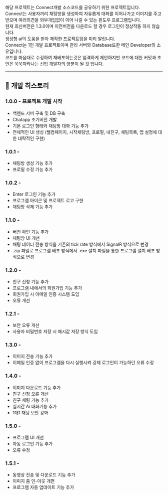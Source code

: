 해당 프로젝트는 Connect개발 소스코드를 공유하기 위한 프로젝트입니다.  
Connect는 사용자끼리 채팅방을 생성하여 자유롭게 대화를 이어나가고 이미지를 주고받으며 여러의견을 외부개입없이 이어 나갈 수 있는 윈도우 프로그램입니다.  
현재 최신버전은 1.3.0이며 이전버전을 다운로드 할 경우 로그인이 정상작동 하지 않습니다.  
생성형 ai의 도움을 받아 제작한 프로젝트임을 미리 알립니다.  
Connect는 1인 개발 프로젝트이며 관리 서버와 Database또한 메인 Developer의 소유입니다.  
코드를 마음대로 수정하여 재배포하는것은 엄격하게 제안하지만 코드에 대한 커밋과 조언은 쑥쑥자라나는 신입 개발자의 양분이 될 것 입니다.  

---

## 📅 개발 히스토리  

### 1.0.0 - 프로젝트 개발 시작  
- 백엔드 서버 구축 및 DB 구축  
- Chatapp 초기버전 개발  
- 기본 로그인 형태와 채팅방 대화 기능 추가  
- 전체적인 UI 생성 (웰컴페이지, 시작채팅방, 프로필, 내친구, 채팅목록, 앱 설정에 대한 대략적인 구현)  

### 1.0.1 -  
- 채팅방 생성 기능 추가  
- 프로필 수정 기능 추가  

### 1.0.2 -  
- Enter 로그인 기능 추가  
- 프로그램 아이콘 및 프로젝트 로고 구현  
- 채팅방 삭제 기능 추가  

### 1.1.0 -  
- 버전 확인 기능 추가  
- 채팅방 UI 개선  
- 채팅 데이터 전송 방식을 기존의 tick rate 방식에서 SignalR 방식으로 변경  
- .zip 파일로 프로그램 배포 방식에서 .exe 설치 파일을 통한 프로그램 설치 배포 방식으로 변경  

### 1.2.0 -  
- 친구 신청 기능 추가  
- 프로그램 내에서의 회원가입 기능 추가  
- 회원가입 시 이메일 인증 시스템 도입  
- 오류 개선  

### 1.2.1 -  
- 보안 오류 개선  
- 사용자 비밀번호 저장 시 해시값 저장 방식 도입  

### 1.3.0 -  
- 이미지 전송 기능 추가  
- 이메일 인증 없이 프로그램을 다시 실행시켜 강제 로그인이 가능하던 오류 수정  

### 1.4.0 -  
- 이미지 다운로드 기능 추가  
- 친구 신청 오류 개선  
- 친구 채팅 기능 추가  
- 실시간 Ai 대화기능 추가  
- 1대1 채팅 보안 강화  

### 1.5.0 -  
- 프로그램 UI 개선  
- 자동 로그인 기능 추가  
- 오류 수정  

### 1.5.1 -  
- 동영상 전송 및 다운로드 기능 추가  
- 이미지 줌 인-아웃 개편  
- 프로그램 자동 업데이트 기능 추가  